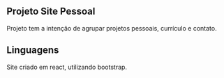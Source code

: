 ## Projeto Site Pessoal
Projeto tem a intenção de agrupar projetos pessoais, currículo e contato.

## Linguagens
Site criado em react, utilizando bootstrap.